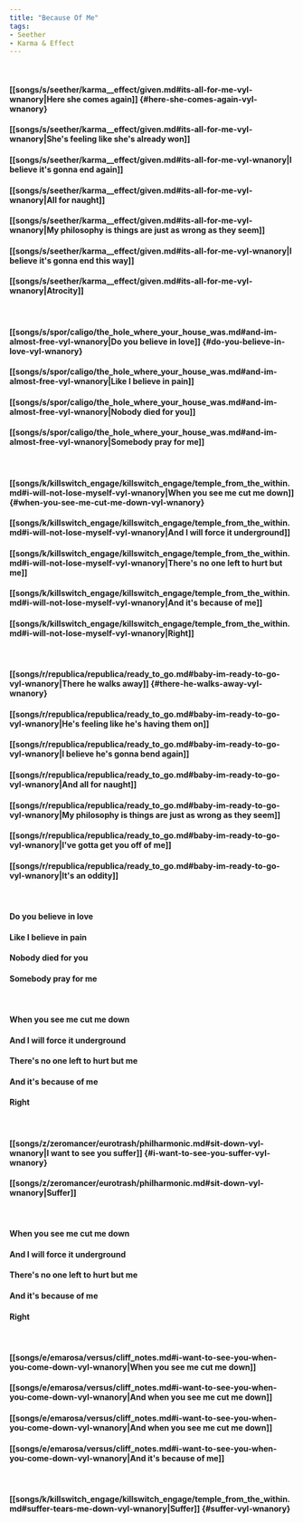 ```yaml
---
title: "Because Of Me"
tags:
- Seether
- Karma & Effect
---
```

&nbsp;
#### [[songs/s/seether/karma__effect/given.md#its-all-for-me-vyl-wnanory|Here she comes again]] {#here-she-comes-again-vyl-wnanory}
#### [[songs/s/seether/karma__effect/given.md#its-all-for-me-vyl-wnanory|She's feeling like she's already won]]
#### [[songs/s/seether/karma__effect/given.md#its-all-for-me-vyl-wnanory|I believe it's gonna end again]]
#### [[songs/s/seether/karma__effect/given.md#its-all-for-me-vyl-wnanory|All for naught]]
#### [[songs/s/seether/karma__effect/given.md#its-all-for-me-vyl-wnanory|My philosophy is things are just as wrong as they seem]]
#### [[songs/s/seether/karma__effect/given.md#its-all-for-me-vyl-wnanory|I believe it's gonna end this way]]
#### [[songs/s/seether/karma__effect/given.md#its-all-for-me-vyl-wnanory|Atrocity]]
&nbsp;
#### [[songs/s/spor/caligo/the_hole_where_your_house_was.md#and-im-almost-free-vyl-wnanory|Do you believe in love]] {#do-you-believe-in-love-vyl-wnanory}
#### [[songs/s/spor/caligo/the_hole_where_your_house_was.md#and-im-almost-free-vyl-wnanory|Like I believe in pain]]
#### [[songs/s/spor/caligo/the_hole_where_your_house_was.md#and-im-almost-free-vyl-wnanory|Nobody died for you]]
#### [[songs/s/spor/caligo/the_hole_where_your_house_was.md#and-im-almost-free-vyl-wnanory|Somebody pray for me]]
&nbsp;
#### [[songs/k/killswitch_engage/killswitch_engage/temple_from_the_within.md#i-will-not-lose-myself-vyl-wnanory|When you see me cut me down]] {#when-you-see-me-cut-me-down-vyl-wnanory}
#### [[songs/k/killswitch_engage/killswitch_engage/temple_from_the_within.md#i-will-not-lose-myself-vyl-wnanory|And I will force it underground]]
#### [[songs/k/killswitch_engage/killswitch_engage/temple_from_the_within.md#i-will-not-lose-myself-vyl-wnanory|There's no one left to hurt but me]]
#### [[songs/k/killswitch_engage/killswitch_engage/temple_from_the_within.md#i-will-not-lose-myself-vyl-wnanory|And it's because of me]]
#### [[songs/k/killswitch_engage/killswitch_engage/temple_from_the_within.md#i-will-not-lose-myself-vyl-wnanory|Right]]
&nbsp;
#### [[songs/r/republica/republica/ready_to_go.md#baby-im-ready-to-go-vyl-wnanory|There he walks away]] {#there-he-walks-away-vyl-wnanory}
#### [[songs/r/republica/republica/ready_to_go.md#baby-im-ready-to-go-vyl-wnanory|He's feeling like he's having them on]]
#### [[songs/r/republica/republica/ready_to_go.md#baby-im-ready-to-go-vyl-wnanory|I believe he's gonna bend again]]
#### [[songs/r/republica/republica/ready_to_go.md#baby-im-ready-to-go-vyl-wnanory|And all for naught]]
#### [[songs/r/republica/republica/ready_to_go.md#baby-im-ready-to-go-vyl-wnanory|My philosophy is things are just as wrong as they seem]]
#### [[songs/r/republica/republica/ready_to_go.md#baby-im-ready-to-go-vyl-wnanory|I've gotta get you off of me]]
#### [[songs/r/republica/republica/ready_to_go.md#baby-im-ready-to-go-vyl-wnanory|It's an oddity]]
&nbsp;
#### Do you believe in love
#### Like I believe in pain
#### Nobody died for you
#### Somebody pray for me
&nbsp;
#### When you see me cut me down
#### And I will force it underground
#### There's no one left to hurt but me
#### And it's because of me
#### Right
&nbsp;
#### [[songs/z/zeromancer/eurotrash/philharmonic.md#sit-down-vyl-wnanory|I want to see you suffer]] {#i-want-to-see-you-suffer-vyl-wnanory}
#### [[songs/z/zeromancer/eurotrash/philharmonic.md#sit-down-vyl-wnanory|Suffer]]
&nbsp;
#### When you see me cut me down
#### And I will force it underground
#### There's no one left to hurt but me
#### And it's because of me
#### Right
&nbsp;
#### [[songs/e/emarosa/versus/cliff_notes.md#i-want-to-see-you-when-you-come-down-vyl-wnanory|When you see me cut me down]]
#### [[songs/e/emarosa/versus/cliff_notes.md#i-want-to-see-you-when-you-come-down-vyl-wnanory|And when you see me cut me down]]
#### [[songs/e/emarosa/versus/cliff_notes.md#i-want-to-see-you-when-you-come-down-vyl-wnanory|And when you see me cut me down]]
#### [[songs/e/emarosa/versus/cliff_notes.md#i-want-to-see-you-when-you-come-down-vyl-wnanory|And it's because of me]]
&nbsp;
#### [[songs/k/killswitch_engage/killswitch_engage/temple_from_the_within.md#suffer-tears-me-down-vyl-wnanory|Suffer]] {#suffer-vyl-wnanory}
